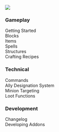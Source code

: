 [![](https://i.imgur.com/eR7O3qX.png)](https://github.com/Electroblob77/Wizardry/wiki)
### Gameplay
Getting Started  
Blocks  
Items  
Spells  
Structures  
Crafting Recipes  
### Technical
Commands  
Ally Designation System  
Minion Targeting  
Loot Functions  
### Development
Changelog  
Developing Addons  